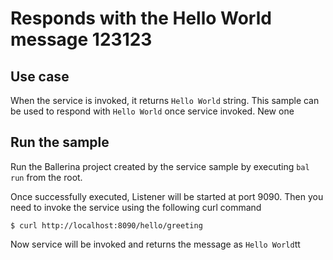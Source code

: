 # Responds with the Hello World message 123123
## Use case
When the service is invoked, it returns `Hello World` string. This sample can be used to respond with `Hello World` once service invoked. New one

## Run the sample
Run the Ballerina project created by the service sample by executing `bal run` from the root.

Once successfully executed, Listener will be started at port 9090. Then you need to invoke the service using the following curl command
```
$ curl http://localhost:8090/hello/greeting
```
Now service will be invoked and returns the message as `Hello World`tt
